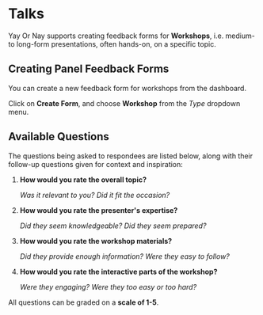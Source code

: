 # Talks

Yay Or Nay supports creating feedback forms for **Workshops**, i.e. medium- to long-form presentations, often hands-on,
on a specific topic.

## Creating Panel Feedback Forms

You can create a new feedback form for workshops from the dashboard.

Click on **Create Form**, and choose **Workshop** from the _Type_ dropdown menu.

## Available Questions

The questions being asked to respondees are listed below, along with their follow-up questions given for context
and inspiration:

1. **How would you rate the overall topic?**

    _Was it relevant to you? Did it fit the occasion?_

2. **How would you rate the presenter's expertise?**

    _Did they seem knowledgeable? Did they seem prepared?_

3. **How would you rate the workshop materials?**

    _Did they provide enough information? Were they easy to follow?_

4. **How would you rate the interactive parts of the workshop?**
   
    _Were they engaging? Were they too easy or too hard?_

All questions can be graded on a **scale of 1-5**.
